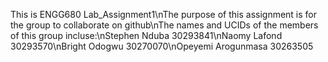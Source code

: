  This is ENGG680 Lab_Assignment1\nThe purpose of this assignment is for the group to collaborate on github\nThe names and UCIDs of the members of this group incluse:\nStephen Nduba 30293841\nNaomy Lafond 30293570\nBright Odogwu 30270070\nOpeyemi Arogunmasa 30263505

